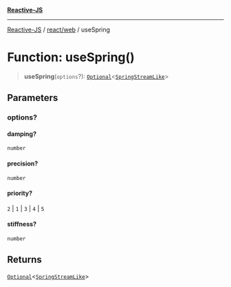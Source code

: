 [**Reactive-JS**](../../../README.md)

***

[Reactive-JS](../../../README.md) / [react/web](../README.md) / useSpring

# Function: useSpring()

> **useSpring**(`options`?): [`Optional`](../../../functions/type-aliases/Optional.md)\<[`SpringStreamLike`](../../../computations/Streamable/interfaces/SpringStreamLike.md)\>

## Parameters

### options?

#### damping?

`number`

#### precision?

`number`

#### priority?

`2` \| `1` \| `3` \| `4` \| `5`

#### stiffness?

`number`

## Returns

[`Optional`](../../../functions/type-aliases/Optional.md)\<[`SpringStreamLike`](../../../computations/Streamable/interfaces/SpringStreamLike.md)\>
